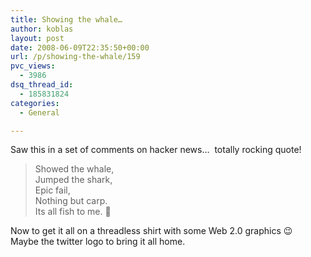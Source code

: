 ```yaml
---
title: Showing the whale…
author: koblas
layout: post
date: 2008-06-09T22:35:50+00:00
url: /p/showing-the-whale/159
pvc_views:
  - 3986
dsq_thread_id:
  - 185831824
categories:
  - General

---
```

Saw this in a set of comments on hacker news&#8230;&nbsp; totally rocking quote!

> Showed the whale,  
> Jumped the shark,  
> Epic fail,  
> Nothing but carp.  
> Its all fish to me. 🙂

Now to get it all on a threadless shirt with some Web 2.0 graphics 😉&nbsp; Maybe the twitter logo to bring it all home.
